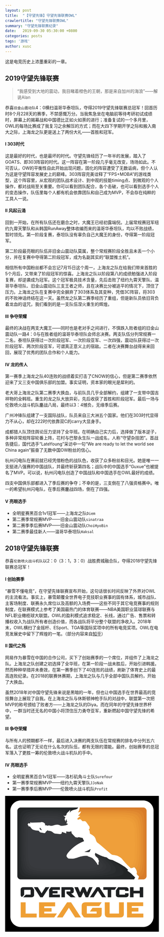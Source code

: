 ```yaml
---
layout: post
title:  "【守望先锋】守望先锋联赛OWL"
crawlertitle: "守望先锋联赛OWL"
summary: "守望先锋联赛纪录"
date:   2019-09-30 05:30:00 +0800
categories: posts
tags: '游戏'
author: xusc
---
```


这是电竞历史上浓墨重彩的一章。

## 2019守望先锋联赛
> “我感受到大地的震动，我目睹着橙色的王朝，那是来自加州的海浪”——解说Alan

恭喜`旧金山震动队`4：0横扫温哥华泰坦队，夺得2019守望先锋联赛总冠军！回首历时8个月228天的赛季，不禁感慨万分。当我焦急坐在电脑前等待考研初试成绩时，屏幕上的揭幕战和中国德比正如火如荼的进行；准备复试的一个多月里，OWL的每场比赛成了我复习之余解压的方式；而在大四下学期开学之际和搬入南大之际，上海龙之队更是送上了两份大礼——首胜和冠军。

#### I 303时代
这是最好的时代，也是最坏的时代。守望先锋经历了一年半的发展，踏入了GOATS、即303阵容的时代。这一阵容在第一阶段几乎毫无改变，场场如此。不可否认，OW的平衡性自此开始出现问题，固化的阵容遭受了无数诟病，但个人认为这是守望阵容发展史上的巅峰。303阵容完美诠释了“FPS+MOBA”的游戏类型，这个阵容里，从宏观的团队战术设计、到中观的技能timing点、到微观的个人操作，都对战局至关重要。你可以看到团队配合，各个击破，也可以看到选手个人的变态操作，队伍里每个人都有机会依靠团队和自己成为MVP，不会存在纯粹的工具人一说。

#### II 风起云涌
回到一开始，在所有队伍还在磨合之时，大魔王已经初露端倪。上届常规赛冠军纽约九霄天擎队和从韩国RunAway整体收编而来的温哥华泰坦队，均以不败战绩，暂时领先。第一阶段复赛，泰坦队没有辜负自己大魔王的身份，夺得第一阶段冠军。

第二阶段最亮眼的队伍非旧金山震动队莫属，整个常规赛阶段全胜且未丢一个小分，并在复赛中夺得第二阶段冠军，成为名副其实的“联盟推土机”。

相信所有中国粉丝都不会忘记7月15日这个周一，上海龙之队在给我们带来首胜的5个月后，又带来了阶段冠军的惊喜。上海龙之队以阶段第八的成绩勉强进入阶段复赛，却逆袭成为冠军。这个冠军极具技术含量，先后击败了纽约九霄天擎队、温哥华泰坦队、旧金山震动队三支王者之师，且在决赛比分被追平的情况下，顶住了压力。上海龙之队在复赛中完全摒弃了303体系及其变种，凭借3C阵容，将303的不败神话终结在这一天。虽然龙之队第二赛季经历了重组，但是新队员依旧背负着龙血的诅咒，我们看到的是一支队伍涅火重生的辉煌。

#### III 争夺荣耀
最终的决战在两支大魔王——同时也是老对手之间进行，不慎跌入败者组的旧金山震动队一路4：0与在胜者组的温哥华泰坦队会师总决赛。两支队伍分列常规赛一二名，泰坦队获得过一次阶段冠军、一次阶段亚军、一次四强，震动队获得过一次阶段冠军、两次阶段亚军，可谓真正意义上的宿敌。二者在决赛舞台战得来来回回，展现了优秀的团队合作和个人能力。

#### IV 龙的传人
第一赛季上海龙之队40连败的战绩着实打击了CNOW的信心，但是第二赛季依然迎来了又三支中国俱乐部的加盟。事实证明，资本家的眼光是犀利的。

老大哥上海龙之队第二赛季大换血，与前队员几乎全部解约，组建了一支带中国吉祥物的全韩班。重生的龙之队大放异彩，先后收获了首胜和阶段冠军。最后一场与伦敦喷火战斗机队鏖战八局，最终以3：4憾负，无缘季后赛。

广州冲锋队组建了一支国际战队，队员来自三大洲五个国家。他们在303时代显得力不从心，却在222时代依靠双C的carry大显身手。

成都猎人队顶住舆论压力坚持了全华班。在明确自己实力后，选择做了版本逆子，多种非常规阵容轮番上阵，花村与巴黎永生队一战成名，人称“守望杂技团”。首战告捷后，国代选手“LateYoung”采访中一句“We are ready to let the world see China again”振奋了无数中国OW粉丝的信心。

杭州闪电队在赛前就已经凭借粉色的战队色，收获了众多粉丝和目光。她是唯一一支挺进八强赛的中国战队，并最终斩获第四名；战队中的中国选手“Guxue”也被提名了MVP。可以说，杭州闪电队创造了中国战队和中国选手在OWL最好的成绩。

四支中国俱乐部都进入了季后赛的争夺；不幸的是，三支倒在了八强资格赛中。唯一的希望杭州闪电队，在季后赛鏖战四场，倒在了四强。

#### V 亮眼选手
- 全明星赛黑百合1v1冠军——上海龙之队`Diem`
- 第二赛季常规赛MVP——旧金山震动队`sinatraa`
- 第二赛季季后赛MVP——旧金山震动队`ChoiHyoBin`
- 第二赛季最佳新人——温哥华泰坦队`Haksal`

## 2018守望先锋联赛
恭喜`伦敦喷火战斗机队`以2：0（3：1，3：0）战胜费城融合队，夺得2018守望先锋联赛总冠军！

#### I 创始赛季
“暴雪不懂电竞”，在守望先锋联赛宣布开始，这句话很长时间反映了外界对OWL的主流看法。事实上，暴雪颠覆全世界电子竞技职业赛事的固有体系，城市战队、主客场制度、联赛永久席位以及高额的入场费——这些不同于其它电竞赛事的规则制度，在联赛模式上参考了美国最热门的体育联赛——NBA美国职业篮球联赛与NFL职业橄榄球大联盟。OWL的盈利模式追求稳定、长线，通过广告、售票和转播权收入为战队所有者创造价值，而各战队将平分整个联盟的净收入。2018年末，OWL横扫了金摇杆、ESport、TGA等国际奖项中的所有电竞奖项。OWL在电竞发展史中留下了辉煌的一笔。（部分内容来自[知乎](https://zhuanlan.zhihu.com/p/52383266)）

#### II 国代之殇
网易作为暴雪在中国的合作公司，买下了创始赛季的一个席位，并组件了上海龙之队。上海龙之队创建之初选择了全华班，在第一阶段一战未胜后，开始引进韩援。然而种种举措并未奏效，在第一赛季创下了40连败的战绩，刷新了体育史上的最高连败纪录。在2018的联赛休赛期，上海龙之队与几乎全部中国队员解约，开始了大换血。

虽然2018年对中国守望先锋来说是黑暗的一年，但也让中国选手在世界最高的竞技舞台上展现了自我。在上海龙之队与休斯顿神枪手队的对战中，联盟第一次把MVP的称号颁给了败者方——上海龙之队的Diya。而在同年的守望先锋世界杯中，一群当时还无名的中国小将顶住压力勇夺亚军，重新燃起中国守望先锋的希望。

#### III 争夺荣耀
与所有人的预期都不一样，最后进入决赛的两支队伍在常规赛的排名中分列五六名。这也证明了无论在什么名次的队伍，都有无限的潜能。最终，创始赛季的总冠军落入了更胜一筹的伦敦喷火战斗机队的手中。

#### IV 亮眼选手
- 全明星赛黑百合1v1冠军——洛杉矶角斗士队`Surefour`
- 第一赛季常规赛MVP——纽约九霄天擎队`JJoNak`
- 第一赛季季后赛MVP——伦敦喷火战斗机队`Profit`

![](/assets/images/201909/owl.png)
